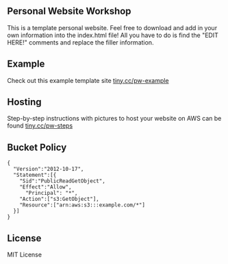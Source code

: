 ## Personal Website Workshop
This is a template personal website. Feel free to download and add in your own information into the index.html file! All you have to do is find the "EDIT HERE!" comments and replace the filler information.

## Example
Check out this example template site [tiny.cc/pw-example](https://tiny.cc/pw-example)

## Hosting
Step-by-step instructions with pictures to host your website on AWS can be found [tiny.cc/pw-steps](https://docs.google.com/document/d/1o64vjfZwpKMjpTm9GaTauZhlDqMVSAERpGxY7_dhZ70/edit?usp=sharing)

## Bucket Policy
```
{  
  "Version":"2012-10-17",  
  "Statement":[{  
    "Sid":"PublicReadGetObject",  
    "Effect":"Allow",  
      "Principal": "*",  
    "Action":["s3:GetObject"],  
    "Resource":["arn:aws:s3:::example.com/*"]  
  }]  
}
```


## License
MIT License
